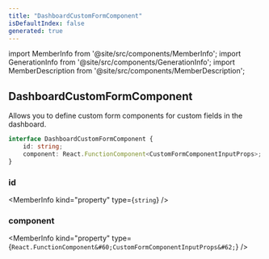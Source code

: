 ```yaml
---
title: "DashboardCustomFormComponent"
isDefaultIndex: false
generated: true
---
```

<!-- This file was generated from the Vendure source. Do not modify. Instead, re-run the "docs:build" script -->
import MemberInfo from '@site/src/components/MemberInfo';
import GenerationInfo from '@site/src/components/GenerationInfo';
import MemberDescription from '@site/src/components/MemberDescription';


## DashboardCustomFormComponent

<GenerationInfo sourceFile="packages/dashboard/src/lib/framework/extension-api/types/form-components.ts" sourceLine="12" packageName="@vendure/dashboard" since="3.4.0" />

Allows you to define custom form components for custom fields in the dashboard.

```ts title="Signature"
interface DashboardCustomFormComponent {
    id: string;
    component: React.FunctionComponent<CustomFormComponentInputProps>;
}
```

<div className="members-wrapper">

### id

<MemberInfo kind="property" type={`string`}   />


### component

<MemberInfo kind="property" type={`React.FunctionComponent&#60;CustomFormComponentInputProps&#62;`}   />




</div>
